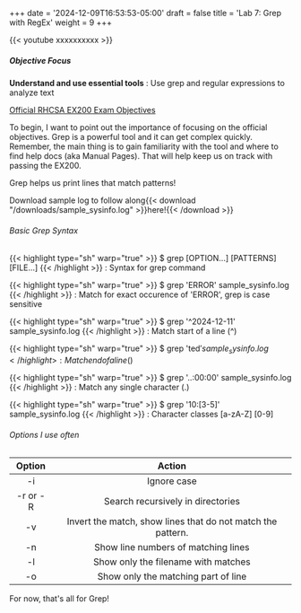 
+++
date = '2024-12-09T16:53:53-05:00'
draft = false
title = 'Lab 7: Grep with RegEx'
weight = 9
+++

{{< youtube xxxxxxxxxx >}}


##### Objective Focus
**Understand and use essential tools**
: Use grep and regular expressions to analyze text

[Official RHCSA EX200 Exam Objectives](https://www.redhat.com/en/services/training/ex200-red-hat-certified-system-administrator-rhcsa-exam?section=objectives)

To begin, I want to point out the importance of focusing on the official objectives. 
Grep is a powerful tool and it can get complex quickly. 
Remember, the main thing is to gain familiarity with the tool and where to find help docs (aka Manual Pages). That will help keep us on track with passing the EX200. 

Grep helps us print lines that match patterns!

Download sample log to follow along{{< download "/downloads/sample_sysinfo.log" >}}here!{{< /download >}}


###### Basic *Grep* Syntax

{{< highlight type="sh" warp="true" >}} $ grep [OPTION...] [PATTERNS] [FILE...] {{< /highlight >}}
: Syntax for grep command 

{{< highlight type="sh" warp="true" >}} $ grep 'ERROR' sample_sysinfo.log {{< /highlight >}}
: Match for exact occurence of 'ERROR', grep is case sensitive

{{< highlight type="sh" warp="true" >}} $ grep '^2024-12-11'  sample_sysinfo.log {{< /highlight >}}
: Match start of a line (^)

{{< highlight type="sh" warp="true" >}} $ grep 'ted$' sample_sysinfo.log{{< /highlight >}}
: Match end of a line ($)

{{< highlight type="sh" warp="true" >}} $ grep '..:00:00' sample_sysinfo.log {{< /highlight >}}
: Match any single character (.)


{{< highlight type="sh" warp="true" >}} $ grep '10:[3-5]' sample_sysinfo.log {{< /highlight >}}
: Character classes [a-zA-Z] [0-9]

###### Options I use often

|Option|Action|
:----:|:----:
|-i|Ignore case|
|-r or -R| Search recursively in directories|
|-v|Invert the match, show lines that do not match the pattern.|
|-n|Show line numbers of matching lines|
|-l|Show only the filename with matches|
|-o|Show only the matching part of line|


For now, that's all for Grep!
